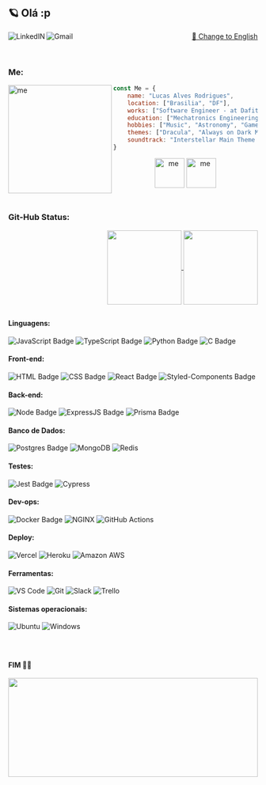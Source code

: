 ## 🪐 Olá :p 
<div>
<a href="https://www.linkedin.com/in/LucasAlvsz" target="_blank">
  <img align="left" alt="LinkedIN" src="https://img.shields.io/badge/-LinkedIn-%230077B5?style=for-the-badge&logo=linkedin&logoColor=white">
</a>
<a href="mailto:contato.lucasalv@gmail.com" target="_blank"><img align="left" alt="Gmail" src="https://img.shields.io/badge/-Gmail-%4643?style=for-the-badge&logo=gmail&logoColor=white"></a>
<a href="https://github.com/LucasAlvsz/LucasAlvszEN" target="_blank"><p align="right"> 🔄 Change to English</p></a>
</div>
<br/>


### Me:
<img align="left" width="209px" height="219px" alt="me" src="https://i.ibb.co/wdnGRcb/cortado.png">


```javascript
const Me = {
    name: "Lucas Alves Rodrigues",
    location: ["Brasilia", "DF"],
    works: ["Software Engineer - at Dafiti Group"],
    education: ["Mechatronics Engineering - UnB", "Dev Web Full-Stack - Driven"],
    hobbies: ["Music", "Astronomy", "Games", "Audiophilia"],
    themes: ["Dracula", "Always on Dark Mode"],
    soundtrack: "Interstellar Main Theme - Extra Extended - By Hans Zimmer"
}
```

<div align="center">
<img  height="60px" alt="me" src="https://s8.gifyu.com/images/ezgif-5-16fb41e7f4.gif">
<img  height="60px" alt="me" src="https://s8.gifyu.com/images/ezgif-5-16fb41e7f4.gif">
</div>

<br/>



##

### Git-Hub Status:
<a href="https://github.com/LucasAlvsz">
  <div>
      <img align="center" height="150em" style="margin-left:200px;" src="https://github-readme-stats.vercel.app/api?username=LucasAlvsz&show_icons=true&theme=dark" />
      <img align="center" height="150em" src="https://github-readme-stats.vercel.app/api/top-langs/?username=LucasAlvsz&layout=compact&langs_count=7&theme=dark" />
  </div>
</a>

##

<span style="width=50%">

#### Linguagens:
![JavaScript Badge](https://img.shields.io/badge/JavaScript-323330?style=for-the-badge&logo=javascript&logoColor=F7DF1E)
![TypeScript Badge](https://img.shields.io/badge/TypeScript-007ACC?style=for-the-badge&logo=typescript&logoColor=white)
![Python Badge](https://img.shields.io/badge/Python-FFD43B?style=for-the-badge&logo=python&logoColor=blue)
![C Badge](https://img.shields.io/badge/C-00599C?style=for-the-badge&logo=c&logoColor=white)

#### Front-end:
![HTML Badge](https://img.shields.io/badge/HTML5-E34F26?style=for-the-badge&logo=html5&logoColor=white)
![CSS Badge](https://img.shields.io/badge/CSS3-1572B6?style=for-the-badge&logo=css3&logoColor=white)
![React Badge](https://img.shields.io/badge/React-20232A?style=for-the-badge&logo=react&logoColor=61DAFB)
![Styled-Components Badge](https://img.shields.io/badge/styled--components-DB7093?style=for-the-badge&logo=styled-components&logoColor=white)

#### Back-end:
![Node Badge](https://img.shields.io/badge/Node.js-339933?style=for-the-badge&logo=nodedotjs&logoColor=white)
![ExpressJS Badge](https://img.shields.io/badge/Express.js-000000?style=for-the-badge&logo=express&logoColor=white)
![Prisma Badge](https://img.shields.io/badge/Prisma-3982CE?style=for-the-badge&logo=Prisma&logoColor=white)

#### Banco de Dados:
![Postgres Badge](https://img.shields.io/badge/PostgreSQL-316192?style=for-the-badge&logo=postgresql&logoColor=white)
![MongoDB](https://img.shields.io/badge/MongoDB-%234ea94b.svg?style=for-the-badge&logo=mongodb&logoColor=white)
![Redis](https://img.shields.io/badge/redis-CC0000.svg?&style=for-the-badge&logo=redis&logoColor=white)

</span>

<span style="width=50%">

#### Testes:
![Jest Badge](https://img.shields.io/badge/Jest-C21325?style=for-the-badge&logo=jest&logoColor=white)
![Cypress](https://img.shields.io/badge/Cypress-17202C?style=for-the-badge&logo=cypress&logoColor=white)
  
#### Dev-ops:
![Docker Badge](https://img.shields.io/badge/Docker-228FE1?style=for-the-badge&logo=docker&logoColor=white)
![NGINX](https://img.shields.io/badge/nginx-009639?style=for-the-badge&logo=nginx&logoColor=white)
![GitHub Actions](https://img.shields.io/badge/GitHub_Actions-002F67?style=for-the-badge&logo=github-actions&logoColor=white)

#### Deploy:

![Vercel](https://img.shields.io/badge/Vercel-000000?style=for-the-badge&logo=vercel&logoColor=white)
![Heroku](https://img.shields.io/badge/Heroku-430098?style=for-the-badge&logo=heroku&logoColor=white)
![Amazon AWS](https://img.shields.io/badge/Amazon_AWS-FF9900?style=for-the-badge&logo=amazonaws&logoColor=white)

#### Ferramentas:
![VS Code](https://img.shields.io/badge/VS_Code-0078D4?style=for-the-badge&logo=visual%20studio%20code&logoColor=white)
![Git](https://img.shields.io/badge/Git-F05032?style=for-the-badge&logo=git&logoColor=white)
![Slack](https://img.shields.io/badge/Slack-4A154B?style=for-the-badge&logo=slack&logoColor=white)
![Trello](https://img.shields.io/badge/Trello-0079BF?style=for-the-badge&logo=trello&logoColor=white)
</span>

#### Sistemas operacionais:
![Ubuntu](https://img.shields.io/badge/Ubuntu-E95420?style=for-the-badge&logo=ubuntu&logoColor=white)
![Windows](https://img.shields.io/badge/Windows-0078D6?style=for-the-badge&logo=windows&logoColor=white)


<br/>

##
#### FIM 🐱‍👤


<img align="left"  width="100%" height="200px" src="https://i.ibb.co/3CFgJz7/ezgif-5-c7bb3b4f6e.png">

